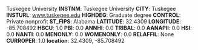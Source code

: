 
Tuskegee University
**INSTNM**: Tuskegee University 
**CITY**: Tuskegee 
**INSTURL**: www.tuskegee.edu 
**HIGHDEG**: Graduate degree 
**CONTROL**: Private nonprofit 
**ST_FIPS**: Alabama 
**LATITUDE**: 32.4309 
**LONGITUDE**: -85.708492 
**HBCU**: 1.0 
**PBI**: 0.0 
**ANNHI**: 0.0 
**TRIBAL**: 0.0 
**AANAPII**: 0.0 
**HSI**: 0.0 
**NANTI**: 0.0 
**MENONLY**: 0.0 
**WOMENONLY**: 0.0 
**RELAFFIL**: None 
**CURROPER**: 1.0 
**location**: 32.4309, -85.708492 